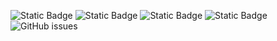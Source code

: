 ![Static Badge](https://img.shields.io/badge/blacklists-60-000000) ![Static Badge](https://img.shields.io/badge/blacklisted-3127477-cc0000) ![Static Badge](https://img.shields.io/badge/whitelisted-2244-00CC00) ![Static Badge](https://img.shields.io/badge/streaming_blacklist-28107-000000) ![GitHub issues](https://img.shields.io/github/issues/fabriziosalmi/blacklists)
